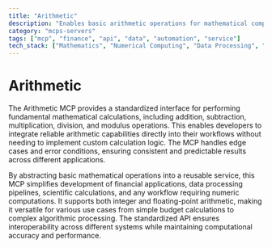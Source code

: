 ```yaml
---
title: "Arithmetic"
description: "Enables basic arithmetic operations for mathematical computations in workflows and applications."
category: "mcps-servers"
tags: ["mcp", "finance", "api", "data", "automation", "service"]
tech_stack: ["Mathematics", "Numerical Computing", "Data Processing", "Financial Calculations"]
---
```


# Arithmetic

The Arithmetic MCP provides a standardized interface for performing fundamental mathematical calculations, including addition, subtraction, multiplication, division, and modulus operations. This enables developers to integrate reliable arithmetic capabilities directly into their workflows without needing to implement custom calculation logic. The MCP handles edge cases and error conditions, ensuring consistent and predictable results across different applications.

By abstracting basic mathematical operations into a reusable service, this MCP simplifies development of financial applications, data processing pipelines, scientific calculations, and any workflow requiring numeric computations. It supports both integer and floating-point arithmetic, making it versatile for various use cases from simple budget calculations to complex algorithmic processing. The standardized API ensures interoperability across different systems while maintaining computational accuracy and performance.
